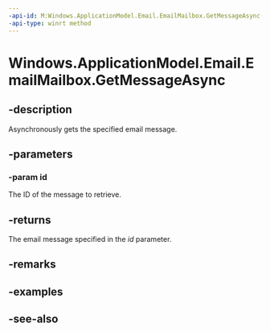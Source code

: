 ----api-id: M:Windows.ApplicationModel.Email.EmailMailbox.GetMessageAsync(System.String)
-api-type: winrt method
---<!-- Method syntaxpublic Windows.Foundation.IAsyncOperation<Windows.ApplicationModel.Email.EmailMessage> GetMessageAsync(System.String id)--># Windows.ApplicationModel.Email.EmailMailbox.GetMessageAsync## -descriptionAsynchronously gets the specified email message.## -parameters### -param idThe ID of the message to retrieve.## -returnsThe email message specified in the *id* parameter.## -remarks## -examples## -see-also